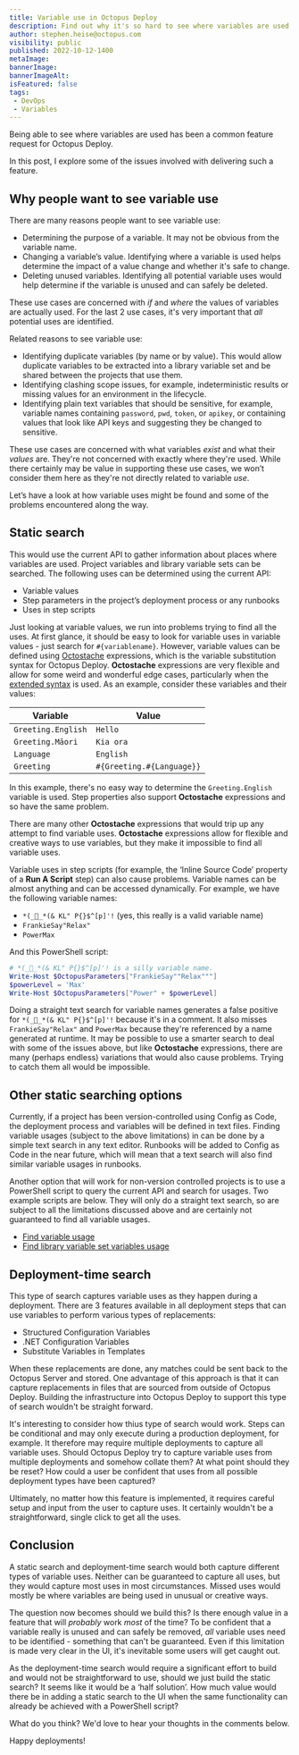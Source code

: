 ```yaml
---
title: Variable use in Octopus Deploy
description: Find out why it's so hard to see where variables are used.
author: stephen.heise@octopus.com
visibility: public
published: 2022-10-12-1400
metaImage:
bannerImage:
bannerImageAlt:
isFeatured: false
tags:
 - DevOps
 - Variables
---
```


Being able to see where variables are used has been a common feature request for Octopus Deploy.

In this post, I explore some of the issues involved with delivering such a feature.

## Why people want to see variable use

There are many reasons people want to see variable use:

- Determining the purpose of a variable. It may not be obvious from the variable name.
- Changing a variable’s value. Identifying where a variable is used helps determine the impact of a value change and whether it's safe to change.
- Deleting unused variables. Identifying all potential variable uses would help determine if the variable is unused and can safely be deleted.

These use cases are concerned with *if* and *where* the values of variables are actually used. For the last 2 use cases, it's very important that *all* potential uses are identified.

Related reasons to see variable use:

- Identifying duplicate variables (by name or by value). This would allow duplicate variables to be extracted into a library variable set and be shared between the projects that use them.
- Identifying clashing scope issues, for example, indeterministic results or missing values for an environment in the lifecycle.
- Identifying plain text variables that should be sensitive, for example, variable names containing `password`,  `pwd`, `token`, or `apikey`, or containing values that look like API keys and suggesting they be changed to sensitive.

These use cases are concerned with what variables *exist* and what their *values* are. They're not concerned with exactly where they're used. While there certainly may be value in supporting these use cases, we won’t consider them here as they're not directly related to variable *use*.

Let’s have a look at how variable uses might be found and some of the problems encountered along the way.

## Static search

This would use the current API to gather information about places where variables are used. Project variables and library variable sets can be searched. The following uses can be determined using the current API:

- Variable values
- Step parameters in the project’s deployment process or any runbooks
- Uses in step scripts

Just looking at variable values, we run into problems trying to find all the uses. At first glance, it should be easy to look for variable uses in variable values - just search for `#{variablename}`. However, variable values can be defined using [Octostache](https://github.com/OctopusDeploy/Octostache) expressions, which is the variable substitution syntax for Octopus Deploy. **Octostache** expressions are very flexible and allow for some weird and wonderful edge cases, particularly when the [extended syntax](https://octopus.com/docs/projects/variables/variable-substitutions) is used. As an example, consider these variables and their values:

|  Variable | Value |
|---|---|
| `Greeting.English` | `Hello` |
| `Greeting.Māori` | `Kia ora` |
| `Language` | `English` |
| `Greeting` | `#{Greeting.#{Language}}` |

In this example, there's no easy way to determine the `Greeting.English` variable is used. Step properties also support **Octostache** expressions and so have the same problem.

There are many other **Octostache** expressions that would trip up any attempt to find variable uses. **Octostache** expressions allow for flexible and creative ways to use variables, but they make it impossible to find all variable uses.

Variable uses in step scripts (for example, the ‘Inline Source Code’ property of a **Run A Script** step) can also cause problems. Variable names can be almost anything and can be accessed dynamically. For example, we have the following variable names:

- `*(_🤦_*(& KL" P{}$^[p]'!`  (yes, this really is a valid variable name)
- `FrankieSay"Relax"`
- `PowerMax`

And this PowerShell script:

``` PowerShell
# *(_🤦_*(& KL" P{}$^[p]'! is a silly variable name.
Write-Host $OctopusParameters["FrankieSay""Relax"""]
$powerLevel = 'Max'
Write-Host $OctopusParameters["Power" + $powerLevel]
```

Doing a straight text search for variable names generates a false positive for `*(_🤦_*(& KL" P{}$^[p]'!` because it's in a comment. It also misses `FrankieSay"Relax"` and `PowerMax` because they're referenced by a name generated at runtime. It may be possible to use a smarter search to deal with some of the issues above, but like **Octostache** expressions, there are many (perhaps endless) variations that would also cause problems. Trying to catch them all would be impossible.

## Other static searching options

Currently, if a project has been version-controlled using Config as Code, the deployment process and variables will be defined in text files. Finding variable usages (subject to the above limitations) in can be done by a simple text search in any text editor. Runbooks will be added to Config as Code in the near future, which will mean that a text search will also find similar variable usages in runbooks.

Another option that will work for non-version controlled projects is to use a PowerShell script to query the current API and search for usages. Two example scripts are below. They will only do a straight text search, so are subject to all the limitations discussed above and are certainly not guaranteed to find all variable usages.

- [Find variable usage](https://octopus.com/docs/octopus-rest-api/examples/variables/find-variable-usage)
- [Find library variable set variables usage](https://octopus.com/docs/octopus-rest-api/examples/variables/find-variableset-variables-usage)

## Deployment-time search

This type of search captures variable uses as they happen during a deployment. There are 3 features available in all deployment steps that can use variables to perform various types of replacements:

- Structured Configuration Variables
- .NET Configuration Variables
- Substitute Variables in Templates

When these replacements are done, any matches could be sent back to the Octopus Server and stored. One advantage of this approach is that it can capture replacements in files that are sourced from outside of Octopus Deploy. Building the infrastructure into Octopus Deploy to support this type of search wouldn't be straight forward.

It's interesting to consider how thius type of search would work. Steps can be conditional and may only execute during a production deployment, for example. It therefore may require multiple deployments to capture all variable uses. Should Octopus Deploy try to capture variable uses from multiple deployments and somehow collate them? At what point should they be reset? How could a user be confident that uses from all possible deployment types have been captured?

Ultimately, no matter how this feature is implemented, it requires careful setup and input from the user to capture uses. It certainly wouldn't be a straightforward, single click to get all the uses.

## Conclusion

A static search and deployment-time search would both capture different types of variable uses. Neither can be guaranteed to capture all uses, but they would capture most uses in most circumstances. Missed uses would mostly be where variables are being used in unusual or creative ways.

The question now becomes should we build this? Is there enough value in a feature that will *probably* work *most* of the time? To be confident that a variable really is unused and can safely be removed, *all* variable uses need to be identified - something that can't be guaranteed. Even if this limitation is made very clear in the UI, it's inevitable some users will get caught out.

As the deployment-time search would require a significant effort to build and would not be straightforward to use, should we just build the static search? It seems like it would be a ‘half solution’. How much value would there be in adding a static search to the UI when the same functionality can already be achieved with a PowerShell script?

What do you think? We'd love to hear your thoughts in the comments below.

Happy deployments!

